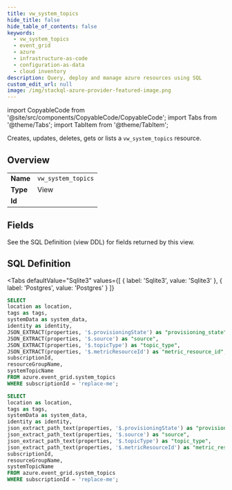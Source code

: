 ```yaml
--- 
title: vw_system_topics
hide_title: false
hide_table_of_contents: false
keywords:
  - vw_system_topics
  - event_grid
  - azure
  - infrastructure-as-code
  - configuration-as-data
  - cloud inventory
description: Query, deploy and manage azure resources using SQL
custom_edit_url: null
image: /img/stackql-azure-provider-featured-image.png
---
```


import CopyableCode from '@site/src/components/CopyableCode/CopyableCode';
import Tabs from '@theme/Tabs';
import TabItem from '@theme/TabItem';

Creates, updates, deletes, gets or lists a <code>vw_system_topics</code> resource.

## Overview
<table><tbody>
<tr><td><b>Name</b></td><td><code>vw_system_topics</code></td></tr>
<tr><td><b>Type</b></td><td>View</td></tr>
<tr><td><b>Id</b></td><td><CopyableCode code="azure.event_grid.vw_system_topics" /></td></tr>
</tbody></table>

## Fields

See the SQL Definition (view DDL) for fields returned by this view.

## SQL Definition

<Tabs
defaultValue="Sqlite3"
values={[
{ label: 'Sqlite3', value: 'Sqlite3' },
{ label: 'Postgres', value: 'Postgres' }
]}
>
<TabItem value="Sqlite3">

```sql
SELECT
location as location,
tags as tags,
systemData as system_data,
identity as identity,
JSON_EXTRACT(properties, '$.provisioningState') as "provisioning_state",
JSON_EXTRACT(properties, '$.source') as "source",
JSON_EXTRACT(properties, '$.topicType') as "topic_type",
JSON_EXTRACT(properties, '$.metricResourceId') as "metric_resource_id",
subscriptionId,
resourceGroupName,
systemTopicName
FROM azure.event_grid.system_topics
WHERE subscriptionId = 'replace-me';
```

</TabItem>
<TabItem value="Postgres">

```sql
SELECT
location as location,
tags as tags,
systemData as system_data,
identity as identity,
json_extract_path_text(properties, '$.provisioningState') as "provisioning_state",
json_extract_path_text(properties, '$.source') as "source",
json_extract_path_text(properties, '$.topicType') as "topic_type",
json_extract_path_text(properties, '$.metricResourceId') as "metric_resource_id",
subscriptionId,
resourceGroupName,
systemTopicName
FROM azure.event_grid.system_topics
WHERE subscriptionId = 'replace-me';
```

</TabItem>
</Tabs>
